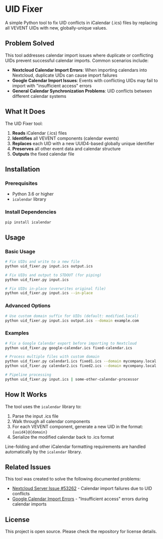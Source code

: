 # UID Fixer

A simple Python tool to fix UID conflicts in iCalendar (.ics) files by replacing all VEVENT UIDs with new, globally-unique values.

## Problem Solved

This tool addresses calendar import issues where duplicate or conflicting UIDs prevent successful calendar imports. Common scenarios include:

- **Nextcloud Calendar Import Errors**: When importing calendars into Nextcloud, duplicate UIDs can cause import failures
- **Google Calendar Import Issues**: Events with conflicting UIDs may fail to import with "insufficient access" errors
- **General Calendar Synchronization Problems**: UID conflicts between different calendar systems

## What It Does

The UID Fixer tool:

1. **Reads** iCalendar (.ics) files
2. **Identifies** all VEVENT components (calendar events)
3. **Replaces** each UID with a new UUID4-based globally unique identifier
4. **Preserves** all other event data and calendar structure
5. **Outputs** the fixed calendar file

## Installation

### Prerequisites
- Python 3.6 or higher
- `icalendar` library

### Install Dependencies
```bash
pip install icalendar
```

## Usage

### Basic Usage
```bash
# Fix UIDs and write to a new file
python uid_fixer.py input.ics output.ics

# Fix UIDs and output to STDOUT (for piping)
python uid_fixer.py input.ics

# Fix UIDs in-place (overwrites original file)
python uid_fixer.py input.ics --in-place
```

### Advanced Options
```bash
# Use custom domain suffix for UIDs (default: modified.local)
python uid_fixer.py input.ics output.ics --domain example.com
```

### Examples
```bash
# Fix a Google Calendar export before importing to Nextcloud
python uid_fixer.py google-calendar.ics fixed-calendar.ics

# Process multiple files with custom domain
python uid_fixer.py calendar1.ics fixed1.ics --domain mycompany.local
python uid_fixer.py calendar2.ics fixed2.ics --domain mycompany.local

# Pipeline processing
python uid_fixer.py input.ics | some-other-calendar-processor
```

## How It Works

The tool uses the `icalendar` library to:
1. Parse the input .ics file
2. Walk through all calendar components
3. For each VEVENT component, generate a new UID in the format: `{uuid4}@{domain}`
4. Serialize the modified calendar back to .ics format

Line-folding and other iCalendar formatting requirements are handled automatically by the `icalendar` library.

## Related Issues

This tool was created to solve the following documented problems:

- [Nextcloud Server Issue #53262](https://github.com/nextcloud/server/issues/53262) - Calendar import failures due to UID conflicts
- [Google Calendar Import Errors](https://martcj.wordpress.com/2014/02/27/error-importing-a-google-calendar-failed-to-import-events-could-not-upload-your-events-because-you-do-not-have-sufficient-access-on-the-target-calendar/) - "Insufficient access" errors during calendar imports

## License

This project is open source. Please check the repository for license details.
